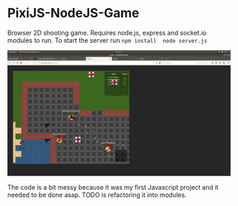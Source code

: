 # PixiJS-NodeJS-Game
Browser 2D shooting game. Requires node.js, express and socket.io modules to run.
To start the server run ````npm install  node server.js````

![Screenshot](screenshot.png?raw=true "Title")

The code is a bit messy because it was my first Javascript project and it needed to be done asap. TODO is refactoring it into modules.
